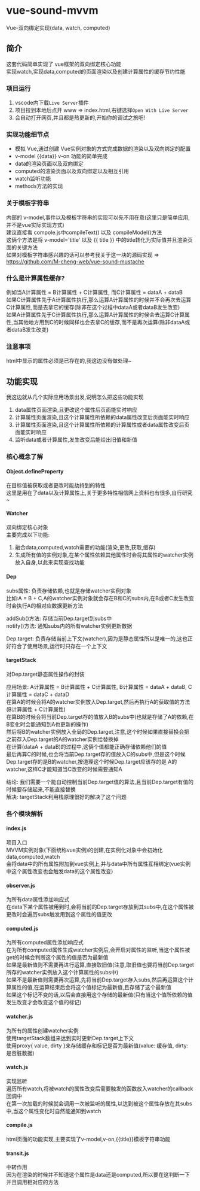 # vue-sound-mvvm
Vue-双向绑定实现(data, watch, computed)

## 简介
这套代码简单实现了 vue框架的双向绑定核心功能<br>
实现watch,实现data,computed的页面渲染以及创建计算属性的缓存节约性能<br>

### 项目运行
1. vscode内下载`Live Server`插件
2. 项目拉到本地后点开 www => index.html,右键选择`Open With Live Server`
3. 会自动打开网页,并且都是热更新的,开始你的调试之旅吧!

### 实现功能细节点
+ 模拟 Vue,通过创建 Vue实例对象的方式完成数据的渲染以及双向绑定的配置
+ v-model   {{data}}   v-on  功能的简单完成
+ data的渲染页面以及双向绑定
+ computed的渲染页面以及双向绑定以及相互引用
+ watch监听功能
+ methods方法的实现

### 关于模板字符串
内部的 v-model,事件以及模板字符串的实现可以先不用在意(这里只是简单应用,并不是vue实际实现方式)<br>
建议直接看 compole.js中compileText() 以及 compileModel()方法<br>
这俩个方法是将 v-model='title' 以及 {{ title }} 中的title转化为实际值并且渲染页面的关键方法<br>
如果对模板字符串感兴趣的话可以参考我关于这一块的源码实现 => https://github.com/M-cheng-web/vue-sound-mustache

### 什么是计算属性缓存?
例如当A计算属性 = B计算属性 + C计算属性, 而C计算属性 = dataA + dataB<br>
如果C计算属性先于A计算属性执行,那么运算A计算属性的时候并不会再次去运算C计算属性,而是去拿它的缓存(除非在这个过程中dataA或者dataB发生改变)<br>
如果A计算属性先于C计算属性执行,那么运算A计算属性的时候会去运算C计算属性,当其他地方用到C的时候同样也会去拿C的缓存,而不是再次运算(除非dataA或者dataB发生改变)<br>

### 注意事项
html中显示的属性必须是已存在的,我这边没有做处理~

## 功能实现
我这边就从几个实际应用场景出发,说明怎么把这些功能实现
1. data属性页面渲染,且更改这个属性后页面能实时响应
2. 计算属性页面渲染,且这个计算属性所依赖的data属性改变后页面能实时响应
3. 计算属性页面渲染,且这个计算属性所依赖的计算属性或者data属性改变后页面能实时响应
4. 监听data或者计算属性,发生改变后能给出旧值和新值

### 核心概念了解
#### Object.defineProperty
在目标值被获取或者更改时能劫持到的特性<br>
这里是用在了data以及计算属性上,关于更多特性相信网上资料也有很多,自行研究~<br>

#### Watcher
双向绑定核心对象<br>
主要完成以下功能:<br>
1. 融合data,computed,watch需要的功能(渲染,更改,获取,缓存)
2. 生成所有值的实例对象,在某个属性依赖其他属性时会将其属性的watcher实例放入自身,以此来实现查找功能

#### Dep
subs属性: 负责存储依赖,也就是存储watcher实例对象<br>
比如:A = B + C,A的watcher实例对象就会存在B和C的subs内,在B或者C发生改变时会执行A的相对应数据更新方法<br>

addSub()方法: 存储当前Dep.target到subs中<br>
notify()方法: 通知subs内的所有watcher实例更新数据<br>

Dep.target: 负责存储当前上下文(watcher),因为是静态属性所以是唯一的,这也正好符合了使用场景,运行时只存在一个上下文<br>

#### targetStack
对Dep.target静态属性操作的封装<br>

应用场景: A计算属性 = B计算属性 + C计算属性, B计算属性 = dataA + dataB, C计算属性 = dataC + dataD<br>
在算A的时候会将A的watcher实例放入Dep.target,然后再执行A的获取值的方法(B计算属性 + C计算属性)<br>
在算B的时候会将当前Dep.target存的值放入B的subs中(也就是存储了A的依赖,在B变化时会能通知到A也更新的操作)<br>
然后将B的watcher实例放入全局的Dep.target,注意,这个时候如果直接替换会把之前存入Dep.target的A的watcher实例给替换掉<br>
在计算(dataA + dataB)的过程中,这俩个值都能正确存储依赖他们的值<br>
最后再算C的时候,也会将当前Dep.target存的值放入C的subs中,但是这个时候Dep.target存的是B的watcher,按道理这个时候Dep.target应该存的是
A的watcher,这样C才能知道当C改变的时候需要通知A<br>

结论: 我们需要一个能自动控制当前Dep.target值的算法,且当前Dep.target有值的时候要存储起来,不能直接替换<br>
解决: targetStack利用栈原理很好的解决了这个问题

### 各个模块解析
#### index.js
项目入口<br>
MVVM实例对象(下面统称vue实例)的创建,在实例化对象中会初始化data,computed,watch<br>
会将data中的所有属性附加到vue实例上,并与data中所有属性互相绑定(vue实例中这个属性改变也会触发data的这个属性改变)

#### observer.js
为所有data属性添加响应式<br>
在data下某个属性被用到时,会将当前的Dep.target存放到其subs中,在这个属性被更改时会遍历subs触发用到这个属性的值更改

#### computed.js
为所有computed属性添加响应式<br>
在为所有computed属性生成watcher实例后,会开启对属性的监听,当这个属性被get的时候会判断这个属性的值是否为最新值<br>
如果是最新值则不需要再进行运算,直接取旧值(注意,取旧值也要将当前Dep.target所存的watcher实例放入这个计算属性的subs中)<br>
如果不是最新值则需要再次运算,先将当前Dep.target存入subs,然后再运算这个计算属性的值,在运算结束后会将这个值标记为最新值,且存储了这个最新值<br>
如果这个标记不变的话,以后会直接用这个存储的最新值(只有当这个值所依赖的值发生改变才会改变这个值的标记)

#### watcher.js
为所有的属性创建watcher实例<br>
使用targetStack数组来达到实时更新Dep.target上下文<br>
使用proxy{ value, dirty }来存储缓存和标记是否为最新值(value: 缓存值, dirty: 是否脏数据)

#### watch.js
实现监听<br>
遍历所有watch,将被watch的属性改变后需要触发的函数放入watcher的callback回调中<br>
在第一次加载的时候就会调用一次被监听的属性,以达到被这个属性存放在其subs中,当这个属性变化时自然能通知到watch

#### compile.js
html页面的功能实现,主要实现了v-model,v-on,{{title}}模板字符串功能

#### transit.js
中转作用<br>
因为在渲染的时候并不知道这个属性是data还是computed,所以要在这判断一下并且调用相对应的方法


